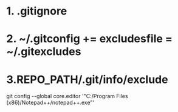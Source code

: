 # 1. .gitignore
# 2. ~/.gitconfig += excludesfile = ~/.gitexcludes
# 3.REPO_PATH/.git/info/exclude
git config --global core.editor '"C:/Program Files (x86)/Notepad++/notepad++.exe"' 

